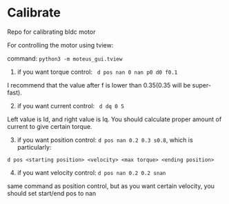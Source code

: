# Calibrate
Repo for calibrating bldc motor

For controlling the motor using tview:

command: `` python3 -m moteus_gui.tview ``

1. if you want torque control: 
``` d pos nan 0 nan p0 d0 f0.1```

I recommend that the value after f is lower than 0.35(0.35 will be super-fast).


2. if you want current control:
`` d dq 0 5``

Left value is Id, and right value is Iq. You should calculate proper amount of current to give certain torque.


3. if you want position control:
`` d pos nan 0.2 0.3 s0.8 ``, which is particularly:

`d pos <starting position> <velocity> <max torque> <ending position>`


4. if you want velocity control:
`` d pos nan 0.2 0.2 snan ``

same command as position control, but as you want certain velocity, you should set start/end pos to nan

